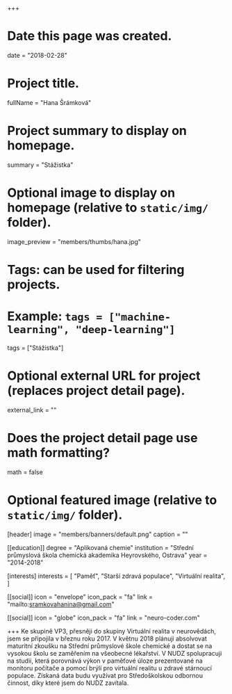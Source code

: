 +++
# Date this page was created.
date = "2018-02-28"

# Project title.
fullName = "Hana Šrámková"

# Project summary to display on homepage.
summary = "Stážistka"

# Optional image to display on homepage (relative to `static/img/` folder).
image_preview = "members/thumbs/hana.jpg"

# Tags: can be used for filtering projects.
# Example: `tags = ["machine-learning", "deep-learning"]`
tags = ["Stážistka"]

# Optional external URL for project (replaces project detail page).
external_link = ""

# Does the project detail page use math formatting?
math = false

# Optional featured image (relative to `static/img/` folder).
[header]
image = "members/banners/default.png"
caption = ""

[[education]]
    degree = "Aplikovaná chemie"
    institution = "Střední průmyslová škola chemická akademika Heyrovského, Ostrava"
    year = "2014-2018"

[interests]
  interests = [
      "Paměť",
      "Starší zdravá populace",
      "Virtuální realita",
  ]

[[social]]
    icon = "envelope"
    icon_pack = "fa"
    link = "mailto:sramkovahanina@gmail.com"

[[social]]
    icon = "globe"
    icon_pack = "fa"
    link = "neuro-coder.com"

+++
Ke skupině VP3, přesněji do skupiny Virtuální realita v neurovědách, jsem se připojila v březnu roku 2017. V květnu 2018 plánuji absolvovat maturitní zkoušku na Střední průmyslové škole chemické a dostat se na vysokou školu se zaměřením na všeobecné lékařství. V NUDZ spolupracuji na studii, která porovnává výkon v paměťové úloze prezentované na monitoru počítače a pomocí brýlí pro virtuální realitu u zdravé stárnoucí populace. Získaná data budu využívat pro Středoškolskou odbornou činnost, díky které jsem do NUDZ zavítala.  
